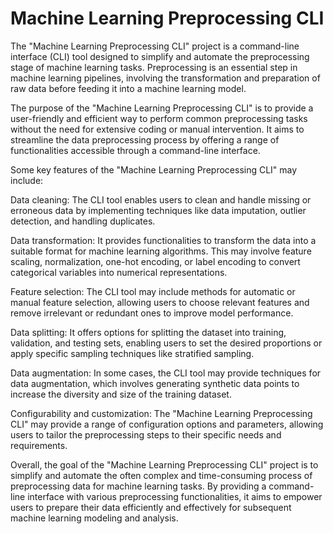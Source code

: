 # Machine Learning Preprocessing CLI
The "Machine Learning Preprocessing CLI" project is a command-line interface (CLI) tool designed to simplify and automate the preprocessing stage of machine learning tasks. Preprocessing is an essential step in machine learning pipelines, involving the transformation and preparation of raw data before feeding it into a machine learning model.

The purpose of the "Machine Learning Preprocessing CLI" is to provide a user-friendly and efficient way to perform common preprocessing tasks without the need for extensive coding or manual intervention. It aims to streamline the data preprocessing process by offering a range of functionalities accessible through a command-line interface.

Some key features of the "Machine Learning Preprocessing CLI" may include:

Data cleaning: The CLI tool enables users to clean and handle missing or erroneous data by implementing techniques like data imputation, outlier detection, and handling duplicates.

Data transformation: It provides functionalities to transform the data into a suitable format for machine learning algorithms. This may involve feature scaling, normalization, one-hot encoding, or label encoding to convert categorical variables into numerical representations.

Feature selection: The CLI tool may include methods for automatic or manual feature selection, allowing users to choose relevant features and remove irrelevant or redundant ones to improve model performance.

Data splitting: It offers options for splitting the dataset into training, validation, and testing sets, enabling users to set the desired proportions or apply specific sampling techniques like stratified sampling.

Data augmentation: In some cases, the CLI tool may provide techniques for data augmentation, which involves generating synthetic data points to increase the diversity and size of the training dataset.

Configurability and customization: The "Machine Learning Preprocessing CLI" may provide a range of configuration options and parameters, allowing users to tailor the preprocessing steps to their specific needs and requirements.

Overall, the goal of the "Machine Learning Preprocessing CLI" project is to simplify and automate the often complex and time-consuming process of preprocessing data for machine learning tasks. By providing a command-line interface with various preprocessing functionalities, it aims to empower users to prepare their data efficiently and effectively for subsequent machine learning modeling and analysis.
